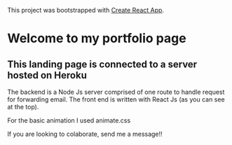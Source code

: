 This project was bootstrapped with [Create React App](https://github.com/facebookincubator/create-react-app).

# Welcome to my portfolio page

## This landing page is connected to a server hosted on Heroku

The backend is a Node Js server comprised of one route to handle request for forwarding email.
The front end is written with React Js (as you can see at the top).

For the basic animation I used animate.css

If you are looking to colaborate, send me a message!!


